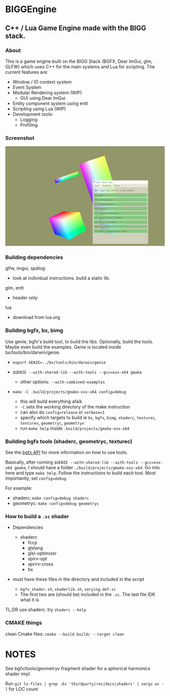 # BIGGEngine

## C++ / Lua Game Engine made with the BIGG stack.

### About

This is a game engine built on the BIGG Stack (BGFX, Dear ImGui, glm, GLFW)
which uses C++ for the main systems and Lua for scripting. The current features
are:
- Window / IO context system
- Event System
- Modular Rendering system (WIP)
    - GUI using Dear ImGui
- Entity component system using entt
- Scripting using Lua (WIP)
- Development tools:
    - Logging
    - Profiling
    
### Screenshot

![Screenshot](docs/screenshot-2022-06-23.png)
    
    
### Building dependencies

glfw, imgui, spdlog:
- look at individual instructions. build a static lib.

glm, entt
- header only

lua
- download from lua.org

### Building bgfx, bx, bimg
Use genie, bgfx's build tool, to build the libs. Optionally, build the tools. Maybe even build the examples. Genie is located inside bx/tools/bin/darwin/genie.

- `export GENIE=../bx/tools/bin/darwin/genie`

- `$GENIE --with-shared-lib --with-tools --gcc=osx-x64 gmake`
    - other options: `--with-combined-examples`
- `make -C .build/projects/gmake-osx-x64 config=debug`
    - this will build everything afaik
    - `-C` sets the working directory of the make instruction
    - can also do `config=release` or `verbose=1`
    - specify which targets to build ie `bx`, `bgfx`, `bimg`, `shaderc`, `texturec`, `texturev`, `geometryc`, `geometryv`
    - run `make help` inside `.build/projects/gmake-osx-x64`

### Building bgfx tools (shaderc, geometryc, texturec)
See the [bgfx API](https://bkaradzic.github.io/bgfx/tools.html) for more information on how to use tools.

Basically, after running `$GENIE --with-shared-lib --with-tools --gcc=osx-x64 gmake`, I should have a folder `./build/projects/gmake-osx-x64`. Go into here and type `make help`. Follow the instructions to build each tool. Most importantly, set `config=debug`.

For example:
- shaderc: `make config=debug shaderc`
- geometryc: `make config=debug geometryc`

### How to build a `.sc` shader
- Dependencies
    - shaderc
        - fccp
        - glslang
        - glsl-optimizer
        - spirv-opt
        - sprirv-cross
        - bx
    
- must have these files in the directory and included in the script
    - `bgfx_shader.sh`, `shaderlib.sh`, `varying.def.sc`
    - The first two are (should be) included in the `.sc`. The last file IDK what it is

TL;DR use shaderc. try `shaderc --help`

### CMAKE things

clean Cmake files: `cmake --build build/ --target clean`

# NOTES

See bgfx/tools/geometryv fragment shader for a spherical harmonics shader impl

Run `git ls-files | grep -Ev 'thirdparty|res|docs|shaders' | xargs wc -l` for LOC count